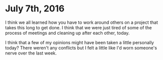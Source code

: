 # July 7th, 2016

I think we all learned how you have to work around others on a project that takes this long to get done. I think that we were just tired of some of the process of meetings and cleaning up after each other, today.

I think that a few of my opinions might have been taken a little personally today? There weren't any conflicts but I felt a little like I'd worn someone's nerve over the last week.

